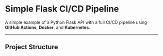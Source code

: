 # Simple Flask CI/CD Pipeline

A simple example of a Python Flask API with a full CI/CD pipeline using **GitHub Actions**, **Docker**, and **Kubernetes**.

---

## Project Structure

